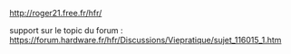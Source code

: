 http://roger21.free.fr/hfr/


support sur le topic du forum : https://forum.hardware.fr/hfr/Discussions/Viepratique/sujet_116015_1.htm
